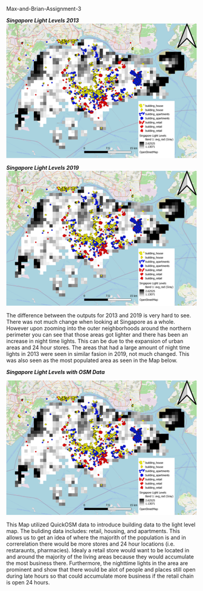 Max-and-Brian-Assignment-3

***Singapore Light Levels 2013***
![alt text](https://github.com/Brian-Karu/Max-and-Brian-Assignment-3/blob/main/Singapore%20Divided%20Layers%20wt%20OSM%20data.png)

***Singapore Light Levels 2019***
![alt text](https://github.com/Brian-Karu/Max-and-Brian-Assignment-3/blob/main/Singapore%20Divided%20Layers%20wt%20OSM%20data.png)

The difference between the outputs for 2013 and 2019 is very hard to see. There was not much change when looking at Singapore as a whole. However upon zooming into the outer neighborhoods around the northern perimeter you can see that those areas got lighter and there has been an increase in night time lights. This can be due to the expansion of urban areas and 24 hour stores. The areas that had a large amount of night time lights in 2013 were seen in similar fasion in 2019, not much changed. This was also seen as the most populated area as seen in the Map below.

***Singapore Light Levels with OSM Data***

![alt text](https://github.com/Brian-Karu/Max-and-Brian-Assignment-3/blob/main/Singapore%20Divided%20Layers%20wt%20OSM%20data.png)

This Map utilized QuickOSM data to introduce building data to the light level map. The buliding data includes: retail, housing, and apartments. This allows us to get an idea of where the majorith of the population is and in correrelation there would be more stores and 24 hour locations (i.e. restaraunts, pharmacies).
Idealy a retail store would want to be located in and around the majority of the living areas because they would accumulate the most business there. Furthermore, the nighttime lights in the area are prominent and show that there would be alot of people and places still open during late hours so that could accumulate more business if the retail chain is open 24 hours.
